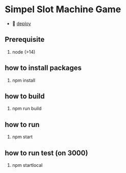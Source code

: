 # Simpel Slot Machine Game
- 🚀 [deploy](https://tobychen0106.github.io/SimpleSlotMachine/)

## Prerequisite
1. node (>14)

## how to install packages
1. npm install

## how to build
1. npm run build

## how to run
1. npm start

## how to run test (on 3000)
1. npm startlocal
